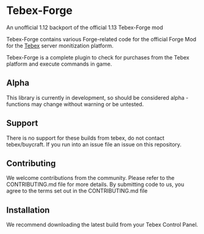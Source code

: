 # Tebex-Forge

An unofficial 1.12 backport of the official 1.13 Tebex-Forge mod

Tebex-Forge contains various Forge-related code for the official Forge Mod for the [Tebex](https://www.tebex.io) server 
monitization platform.

Tebex-Forge is a complete plugin to check for purchases from the Tebex platform and execute commands in game.

## Alpha

This library is currently in development, so should be considered alpha - functions may change without warning or be untested.

## Support

There is no support for these builds from tebex, do not contact tebex/buycraft. If you run into an issue file an issue on this repository.

## Contributing

We welcome contributions from the community. Please refer to the CONTRIBUTING.md file for more details. By submitting code
to us, you agree to the terms set out in the CONTRIBUTING.md file

## Installation
We recommend downloading the latest build from your Tebex Control Panel.

